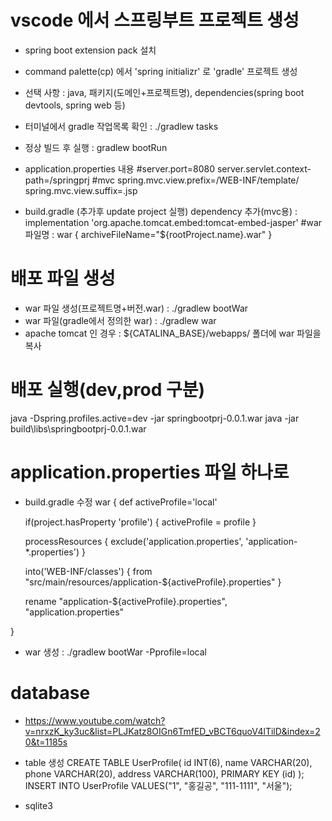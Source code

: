# vscode 에서 스프링부트 프로젝트 생성
 - spring boot extension pack 설치
 - command palette(cp) 에서 'spring initializr' 로 'gradle' 프로젝트 생성
 - 선택 사항 : java, 패키지(도메인+프로젝트명), dependencies(spring boot devtools, spring web 등)
 - 터미널에서 gradle 작업목록 확인 : ./gradlew tasks
 - 정상 빌드 후 실행 : gradlew bootRun
 - application.properties 내용
    #server.port=8080
    server.servlet.context-path=/springprj
    #mvc
    spring.mvc.view.prefix=/WEB-INF/template/
    spring.mvc.view.suffix=.jsp

 - build.gradle (추가후 update project 실행)
    dependency 추가(mvc용) : implementation 'org.apache.tomcat.embed:tomcat-embed-jasper'
    #war 파일명 :
    war {
      archiveFileName="${rootProject.name}.war"
    }

# 배포 파일 생성
 - war 파일 생성(프로젝트명+버전.war) : ./gradlew bootWar
 - war 파일(gradle에서 정의한 war) : ./gradlew war
 - apache tomcat 인 경우 : ${CATALINA_BASE}/webapps/ 폴더에 war 파일을 복사

# 배포 실행(dev,prod 구분)
 java -Dspring.profiles.active=dev -jar springbootprj-0.0.1.war
 java -jar build\libs\springbootprj-0.0.1.war

# application.properties 파일 하나로
 - build.gradle 수정
 war {
	def activeProfile='local'

	if(project.hasProperty 'profile') {
		activeProfile = profile
	}

	processResources {
		exclude('application.properties', 'application-*.properties')
	}

	into('WEB-INF/classes') {
		from "src/main/resources/application-${activeProfile}.properties"
	}

	rename "application-${activeProfile}.properties", "application.properties"

 }
 - war 생성 : ./gradlew bootWar -Pprofile=local

# database
 - https://www.youtube.com/watch?v=nrxzK_ky3uc&list=PLJKatz8OIGn6TmfED_vBCT6quoV4lTilD&index=20&t=1185s
 - table 생성
   CREATE TABLE UserProfile(
	  id 	INT(6),
	  name 	VARCHAR(20),
	  phone VARCHAR(20),
	  address VARCHAR(100),
	  PRIMARY KEY (id)
    );
	INSERT INTO UserProfile VALUES("1", "홍길공", "111-1111", "서울");

 - sqlite3


